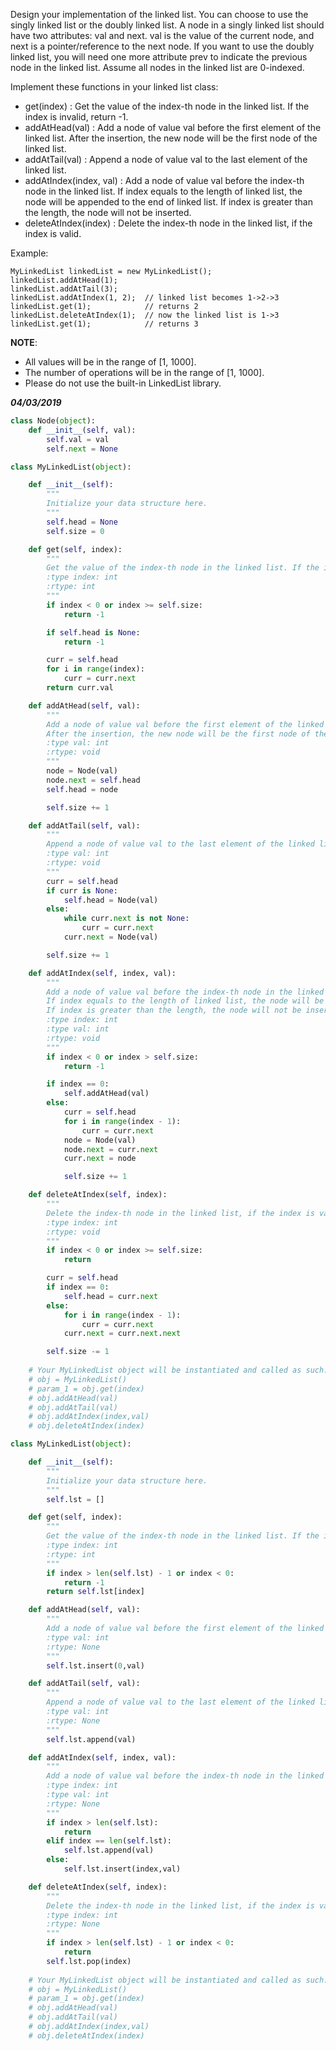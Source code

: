 Design your implementation of the linked list. You can choose to use the singly linked list or the doubly linked list. A node in a singly linked list should have two attributes: val and next. val is the value of the current node, and next is a pointer/reference to the next node. If you want to use the doubly linked list, you will need one more attribute prev to indicate the previous node in the linked list. Assume all nodes in the linked list are 0-indexed.

Implement these functions in your linked list class:

  - get(index) : Get the value of the index-th node in the linked list. If the index is invalid, return -1.
  - addAtHead(val) : Add a node of value val before the first element of the linked list. After the insertion, the new node will be the first node of the linked list.
  - addAtTail(val) : Append a node of value val to the last element of the linked list.
  - addAtIndex(index, val) : Add a node of value val before the index-th node in the linked list. If index equals to the length of linked list, the node will be appended to the end of linked list. If index is greater than the length, the node will not be inserted.
  - deleteAtIndex(index) : Delete the index-th node in the linked list, if the index is valid.
  
Example:
```
MyLinkedList linkedList = new MyLinkedList();
linkedList.addAtHead(1);
linkedList.addAtTail(3);
linkedList.addAtIndex(1, 2);  // linked list becomes 1->2->3
linkedList.get(1);            // returns 2
linkedList.deleteAtIndex(1);  // now the linked list is 1->3
linkedList.get(1);            // returns 3
```

**NOTE**:
  - All values will be in the range of [1, 1000].
  - The number of operations will be in the range of [1, 1000].
  - Please do not use the built-in LinkedList library.
  
***04/03/2019***

```python
class Node(object):
    def __init__(self, val):
        self.val = val
        self.next = None

class MyLinkedList(object):

    def __init__(self):
        """
        Initialize your data structure here.
        """
        self.head = None
        self.size = 0

    def get(self, index):
        """
        Get the value of the index-th node in the linked list. If the index is invalid, return -1.
        :type index: int
        :rtype: int
        """
        if index < 0 or index >= self.size:
            return -1

        if self.head is None:
            return -1

        curr = self.head
        for i in range(index):
            curr = curr.next
        return curr.val

    def addAtHead(self, val):
        """
        Add a node of value val before the first element of the linked list.
        After the insertion, the new node will be the first node of the linked list.
        :type val: int
        :rtype: void
        """
        node = Node(val)
        node.next = self.head
        self.head = node

        self.size += 1

    def addAtTail(self, val):
        """
        Append a node of value val to the last element of the linked list.
        :type val: int
        :rtype: void
        """
        curr = self.head
        if curr is None:
            self.head = Node(val)
        else:
            while curr.next is not None:
                curr = curr.next
            curr.next = Node(val)

        self.size += 1

    def addAtIndex(self, index, val):
        """
        Add a node of value val before the index-th node in the linked list.
        If index equals to the length of linked list, the node will be appended to the end of linked list.
        If index is greater than the length, the node will not be inserted.
        :type index: int
        :type val: int
        :rtype: void
        """
        if index < 0 or index > self.size:
            return -1

        if index == 0:
            self.addAtHead(val)
        else:
            curr = self.head
            for i in range(index - 1):
                curr = curr.next
            node = Node(val)
            node.next = curr.next
            curr.next = node

            self.size += 1

    def deleteAtIndex(self, index):
        """
        Delete the index-th node in the linked list, if the index is valid.
        :type index: int
        :rtype: void
        """
        if index < 0 or index >= self.size:
            return

        curr = self.head
        if index == 0:
            self.head = curr.next
        else:
            for i in range(index - 1):
                curr = curr.next
            curr.next = curr.next.next

        self.size -= 1
        
    # Your MyLinkedList object will be instantiated and called as such:
    # obj = MyLinkedList()
    # param_1 = obj.get(index)
    # obj.addAtHead(val)
    # obj.addAtTail(val)
    # obj.addAtIndex(index,val)
    # obj.deleteAtIndex(index)
```


```python
class MyLinkedList(object):

    def __init__(self):
        """
        Initialize your data structure here.
        """
        self.lst = []

    def get(self, index):
        """
        Get the value of the index-th node in the linked list. If the index is invalid, return -1.
        :type index: int
        :rtype: int
        """
        if index > len(self.lst) - 1 or index < 0:
            return -1
        return self.lst[index]

    def addAtHead(self, val):
        """
        Add a node of value val before the first element of the linked list. After the insertion, the new node will be the first node of the linked list.
        :type val: int
        :rtype: None
        """
        self.lst.insert(0,val)

    def addAtTail(self, val):
        """
        Append a node of value val to the last element of the linked list.
        :type val: int
        :rtype: None
        """
        self.lst.append(val)

    def addAtIndex(self, index, val):
        """
        Add a node of value val before the index-th node in the linked list. If index equals to the length of linked list, the node will be appended to the end of linked list. If index is greater than the length, the node will not be inserted.
        :type index: int
        :type val: int
        :rtype: None
        """
        if index > len(self.lst):
            return
        elif index == len(self.lst):
            self.lst.append(val)
        else:
            self.lst.insert(index,val)

    def deleteAtIndex(self, index):
        """
        Delete the index-th node in the linked list, if the index is valid.
        :type index: int
        :rtype: None
        """
        if index > len(self.lst) - 1 or index < 0:
            return 
        self.lst.pop(index)
        
    # Your MyLinkedList object will be instantiated and called as such:
    # obj = MyLinkedList()
    # param_1 = obj.get(index)
    # obj.addAtHead(val)
    # obj.addAtTail(val)
    # obj.addAtIndex(index,val)
    # obj.deleteAtIndex(index)
```
